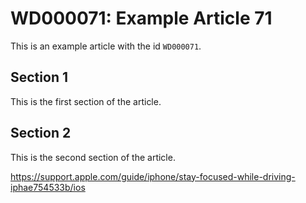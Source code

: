 # WD000071: Example Article 71

This is an example article with the id `WD000071`.

## Section 1

This is the first section of the article.

## Section 2

This is the second section of the article.

https://support.apple.com/guide/iphone/stay-focused-while-driving-iphae754533b/ios
